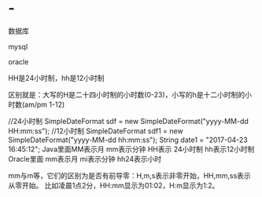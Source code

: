 # -
数据库

mysql

oracle


HH是24小时制，hh是12小时制

区别就是：大写的H是二十四小时制的小时数(0-23)，小写的h是十二小时制的小时数(am/pm 1-12)


//24小时制
SimpleDateFormat sdf = new SimpleDateFormat("yyyy-MM-dd HH:mm:ss");
//12小时制
SimpleDateFormat sdf1 = new SimpleDateFormat("yyyy-MM-dd hh:mm:ss");
String date1 = "2017-04-23 16:45:12";
Java里面MM表示月 mm表示分钟 HH表示 24小时制 hh表示12小时制
Oracle里面 mm表示月 mi表示分钟 hh24表示小时

mm与m等，它们的区别为是否有前导零：H,m,s表示非零开始，HH,mm,ss表示从零开始。
比如凌晨1点2分，HH:mm显示为01:02，H:m显示为1:2。
